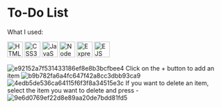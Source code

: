 # To-Do List
What I used:

<p align="left">
<a href="https://developer.mozilla.org/en-US/docs/Glossary/HTML5" target="_blank" rel="noreferrer"><img src="https://raw.githubusercontent.com/danielcranney/readme-generator/main/public/icons/skills/html5-colored.svg" width="36" height="36" alt="HTML5" /></a> 
<a href="https://developer.mozilla.org/en-US/docs/Web/CSS" target="_blank" rel="noreferrer"><img src="https://raw.githubusercontent.com/danielcranney/readme-generator/main/public/icons/skills/css3-colored.svg" width="36" height="36" alt="CSS3" /></a>
<a href="https://developer.mozilla.org/en-US/docs/Web/JavaScript" target="_blank" rel="noreferrer"><img src="https://raw.githubusercontent.com/danielcranney/readme-generator/main/public/icons/skills/javascript-colored.svg" width="36" height="36" alt="JavaScript" /></a>
<a href="https://nodejs.org/en/" target="_blank" rel="noreferrer"><img src="https://raw.githubusercontent.com/danielcranney/readme-generator/main/public/icons/skills/nodejs-colored.svg" width="36" height="36" alt="NodeJs"/></a>
<a href="https://expressjs.com/" rel="nofollow"><img src="https://raw.githubusercontent.com/danielcranney/readme-generator/main/public/icons/skills/express-colored-dark.svg" width="36" height="36" alt="Express" style="max-width: 100%;"></a>
<a href="https://ejs.co/" rel="nofollow"><img src="https://encrypted-tbn0.gstatic.com/images?q=tbn:ANd9GcSt9ew0h7w66Rer66EasIYeo23tncThSQmvHlBhK-yRcazVpX-o6iIFgiHySAz60kOU0DA&usqp=CAU" width="36" height="36" alt="EJS" style="max-width: 100%;"></a>
</p>




![e92152a7f531433186ef8e8b3bcfbee4](https://user-images.githubusercontent.com/91401714/184372920-a9aebeef-d513-419b-a729-a3ed0837f8bb.png)
Click on the + button to add an item
![b9b782fa6a4fc647f42a8cc3dbb93ca9](https://user-images.githubusercontent.com/91401714/184372949-9c9b8ee7-74a7-4563-be7d-77a3e1538c99.png)
![4edb5de536ca64115f6f3f8a34515e3c](https://user-images.githubusercontent.com/91401714/184373327-f53f1102-7b9d-4806-a443-4a1ae6ac550e.png)
If you want to delete an item, select the item you want to delete and press -
![9e6d0769ef22d8e89aa20de7bdd81fd5](https://user-images.githubusercontent.com/91401714/184373427-8b62ebe3-02bb-4279-b778-18bf5c5fa99e.png)
